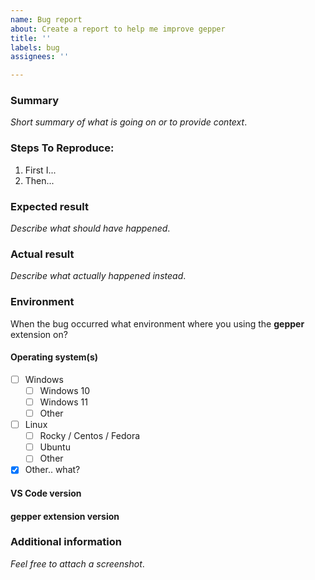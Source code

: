 ```yaml
---
name: Bug report
about: Create a report to help me improve gepper
title: ''
labels: bug
assignees: ''

---
```


### Summary

_Short summary of what is going on or to provide context_.

### Steps To Reproduce:

1.  First I...
2.  Then...

### Expected result

_Describe what should have happened_.

### Actual result

_Describe what actually happened instead_.

### Environment

When the bug occurred what environment where you using the **gepper** extension on?

#### Operating system(s)

 - [ ] Windows
    - [ ] Windows 10
    - [ ] Windows 11
    - [ ] Other
 - [ ] Linux
    - [ ] Rocky / Centos / Fedora
    - [ ] Ubuntu
    - [ ] Other

 - [X] Other.. what?
 
#### VS Code version
 
 <!-- In VS Code select "Help" > "About", then click on "Copy" and paste the text here -->
 
#### gepper extension version
 
 <!-- In VS Code select "View" > "Extensions", then type sheller and "Copy" and paste the version number here -->


### Additional information

_Feel free to attach a screenshot_.

